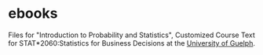 # ebooks

Files for "Introduction to Probability and Statistics", Customized Course Text for STAT\*2060:Statistics for Business Decisions at the [University of Guelph](https://www.uoguelph.ca).
